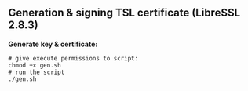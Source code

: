 ## Generation & signing TSL certificate (LibreSSL 2.8.3)

**Generate key & certificate:**

```shell
# give execute permissions to script:
chmod +x gen.sh
# run the script
./gen.sh
```
